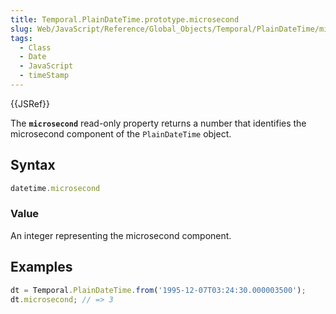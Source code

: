 ```yaml
---
title: Temporal.PlainDateTime.prototype.microsecond
slug: Web/JavaScript/Reference/Global_Objects/Temporal/PlainDateTime/microsecond
tags:
  - Class
  - Date
  - JavaScript
  - timeStamp
---
```

{{JSRef}}

<p class="summary"><span class="seoSummary">The <strong><code>microsecond</code></strong> read-only property returns a number that identifies the microsecond component of the <code>PlainDateTime</code> object.</span></p>

## Syntax

```js
datetime.microsecond
```

### Value

An integer representing the microsecond component.

## Examples

```js
dt = Temporal.PlainDateTime.from('1995-12-07T03:24:30.000003500');
dt.microsecond; // => 3
```
